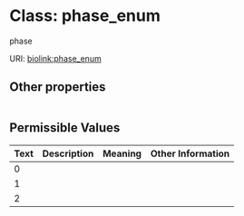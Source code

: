 
# Class: phase_enum


phase

URI: [biolink:phase_enum](https://w3id.org/biolink/vocab/phase_enum)


## Other properties

|  |  |  |
| --- | --- | --- |

## Permissible Values

| Text | Description | Meaning | Other Information |
| :--- | :---: | :---: | ---: |
| 0 |  |  |  |
| 1 |  |  |  |
| 2 |  |  |  |

